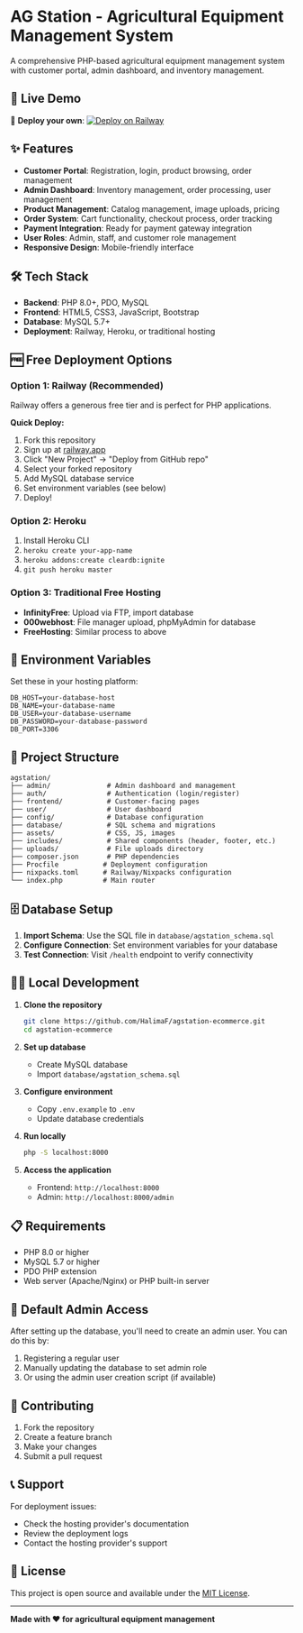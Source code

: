# AG Station - Agricultural Equipment Management System

A comprehensive PHP-based agricultural equipment management system with customer portal, admin dashboard, and inventory management.

## 🚀 Live Demo

🔗 **Deploy your own**: [![Deploy on Railway](https://railway.app/button.svg)](https://railway.app/new/template/php)

## ✨ Features

- **Customer Portal**: Registration, login, product browsing, order management
- **Admin Dashboard**: Inventory management, order processing, user management
- **Product Management**: Catalog management, image uploads, pricing
- **Order System**: Cart functionality, checkout process, order tracking
- **Payment Integration**: Ready for payment gateway integration
- **User Roles**: Admin, staff, and customer role management
- **Responsive Design**: Mobile-friendly interface

## 🛠️ Tech Stack

- **Backend**: PHP 8.0+, PDO, MySQL
- **Frontend**: HTML5, CSS3, JavaScript, Bootstrap
- **Database**: MySQL 5.7+
- **Deployment**: Railway, Heroku, or traditional hosting

## 🆓 Free Deployment Options

### Option 1: Railway (Recommended)

Railway offers a generous free tier and is perfect for PHP applications.

**Quick Deploy:**
1. Fork this repository
2. Sign up at [railway.app](https://railway.app)
3. Click "New Project" → "Deploy from GitHub repo"
4. Select your forked repository
5. Add MySQL database service
6. Set environment variables (see below)
7. Deploy!

### Option 2: Heroku

1. Install Heroku CLI
2. `heroku create your-app-name`
3. `heroku addons:create cleardb:ignite`
4. `git push heroku master`

### Option 3: Traditional Free Hosting

- **InfinityFree**: Upload via FTP, import database
- **000webhost**: File manager upload, phpMyAdmin for database
- **FreeHosting**: Similar process to above

## 🔧 Environment Variables

Set these in your hosting platform:

```env
DB_HOST=your-database-host
DB_NAME=your-database-name
DB_USER=your-database-username
DB_PASSWORD=your-database-password
DB_PORT=3306
```

## 📁 Project Structure

```
agstation/
├── admin/              # Admin dashboard and management
├── auth/               # Authentication (login/register)
├── frontend/           # Customer-facing pages
├── user/               # User dashboard
├── config/             # Database configuration
├── database/           # SQL schema and migrations
├── assets/             # CSS, JS, images
├── includes/           # Shared components (header, footer, etc.)
├── uploads/            # File uploads directory
├── composer.json       # PHP dependencies
├── Procfile           # Deployment configuration
├── nixpacks.toml      # Railway/Nixpacks configuration
└── index.php          # Main router
```

## 🗄️ Database Setup

1. **Import Schema**: Use the SQL file in `database/agstation_schema.sql`
2. **Configure Connection**: Set environment variables for your database
3. **Test Connection**: Visit `/health` endpoint to verify connectivity

## 🏃‍♂️ Local Development

1. **Clone the repository**
   ```bash
   git clone https://github.com/HalimaF/agstation-ecommerce.git
   cd agstation-ecommerce
   ```

2. **Set up database**
   - Create MySQL database
   - Import `database/agstation_schema.sql`

3. **Configure environment**
   - Copy `.env.example` to `.env`
   - Update database credentials

4. **Run locally**
   ```bash
   php -S localhost:8000
   ```

5. **Access the application**
   - Frontend: `http://localhost:8000`
   - Admin: `http://localhost:8000/admin`

## 📋 Requirements

- PHP 8.0 or higher
- MySQL 5.7 or higher
- PDO PHP extension
- Web server (Apache/Nginx) or PHP built-in server

## 🔐 Default Admin Access

After setting up the database, you'll need to create an admin user. You can do this by:

1. Registering a regular user
2. Manually updating the database to set admin role
3. Or using the admin user creation script (if available)

## 🤝 Contributing

1. Fork the repository
2. Create a feature branch
3. Make your changes
4. Submit a pull request

## 📞 Support

For deployment issues:
- Check the hosting provider's documentation
- Review the deployment logs
- Contact the hosting provider's support

## 📄 License

This project is open source and available under the [MIT License](LICENSE).

---

**Made with ❤️ for agricultural equipment management**
